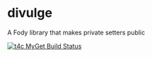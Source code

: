 # divulge
A Fody library that makes private setters public

[![t4c MyGet Build Status](https://www.myget.org/BuildSource/Badge/t4c?identifier=0dce502d-b983-4f5a-b56e-4c321473caed)](https://www.myget.org/)

